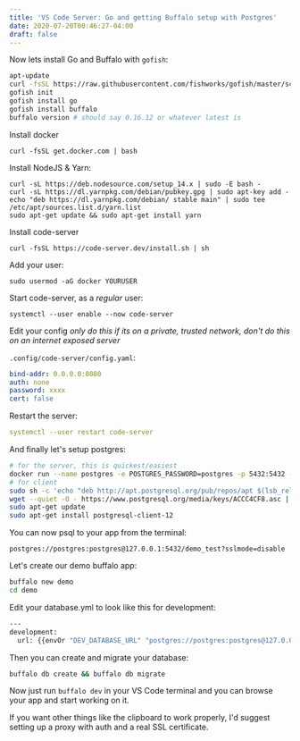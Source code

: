 ```yaml
---
title: 'VS Code Server: Go and getting Buffalo setup with Postgres'
date: 2020-07-20T00:46:27-04:00
draft: false
---
```


Now lets install Go and Buffalo with `gofish`:

```bash 
apt-update
curl -fsSL https://raw.githubusercontent.com/fishworks/gofish/master/scripts/install.sh | bash
gofish init
gofish install go 
gofish install buffalo
buffalo version # should say 0.16.12 or whatever latest is
```

Install docker

    curl -fsSL get.docker.com | bash
    
Install NodeJS & Yarn:

    curl -sL https://deb.nodesource.com/setup_14.x | sudo -E bash -
    curl -sL https://dl.yarnpkg.com/debian/pubkey.gpg | sudo apt-key add -
    echo "deb https://dl.yarnpkg.com/debian/ stable main" | sudo tee /etc/apt/sources.list.d/yarn.list
    sudo apt-get update && sudo apt-get install yarn


Install code-server

    curl -fsSL https://code-server.dev/install.sh | sh
    
Add your user:

    sudo usermod -aG docker YOURUSER


Start code-server, as a *regular* user:

    systemctl --user enable --now code-server

Edit your config *only do this if its on a private, trusted network, don't do
this on an internet exposed server*

`.config/code-server/config.yaml`:

```yaml
bind-addr: 0.0.0.0:8080
auth: none
password: xxxx
cert: false
```

Restart the server:

```yaml 
systemctl --user restart code-server
```

And finally let's setup postgres:

```bash 
# for the server, this is quickest/easiest
docker run --name postgres -e POSTGRES_PASSWORD=postgres -p 5432:5432 --restart=always -d postgres
# for client
sudo sh -c 'echo "deb http://apt.postgresql.org/pub/repos/apt $(lsb_release -cs)-pgdg main" > /etc/apt/sources.list.d/pgdg.list'
wget --quiet -O - https://www.postgresql.org/media/keys/ACCC4CF8.asc | sudo apt-key add -
sudo apt-get update
sudo apt-get install postgresql-client-12
```

You can now psql to your app from the terminal:

    postgres://postgres:postgres@127.0.0.1:5432/demo_test?sslmode=disable

Let's create our demo buffalo app:

```bash
buffalo new demo
cd demo
```

Edit your database.yml to look like this for development:

```bash 
---
development:
  url: {{envOr "DEV_DATABASE_URL" "postgres://postgres:postgres@127.0.0.1:5432/demo_test?sslmode=disable"}}
```

Then you can create and migrate your database:

```bash
buffalo db create && buffalo db migrate
```

Now just run `buffalo dev` in your VS Code terminal and you can browse your app
and start working on it.

If you want other things like the clipboard to work properly, I'd suggest
setting up a proxy with auth and a real SSL certificate.
